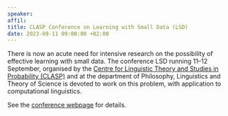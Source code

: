 ```yaml
---
speaker: 
affil: 
title: CLASP Conference on Learning with Small Data (LSD)
date: 2023-09-11 09:00:00 +02:00
---
```


There is now an acute need for intensive research on the possibility of effective learning with small data. The conference LSD running 11–12 September, organised by the [Centre for Linguistic Theory and Studies in Probability (CLASP)](https://www.gu.se/en/clasp) and at the department of Philosophy, Linguistics and Theory of Science is devoted to work on this problem, with application to computational linguistics. 

See the [conference webpage](https://sites.google.com/view/learning-with-small-data/home) for details.
